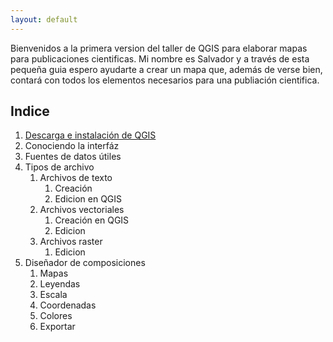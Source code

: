 ```yaml
---
layout: default
---
```


Bienvenidos a la primera version del taller de QGIS para elaborar mapas para publicaciones cientificas.
Mi nombre es Salvador y a través de esta pequeña guia espero ayudarte a crear un mapa que, además de verse bien, contará con todos los elementos necesarios para una publiación cientifica.


## Indice
1. [Descarga e instalación de QGIS](01_Instalacion.md)
2. Conociendo la interfáz
3. Fuentes de datos útiles
4. Tipos de archivo
    1. Archivos de texto
        1. Creación
        2. Edicion en QGIS
    2. Archivos vectoriales
        1. Creación en QGIS
        2. Edicion
    3. Archivos raster
        1. Edicion
5. Diseñador de composiciones
    1. Mapas
    2. Leyendas
    3. Escala
    4. Coordenadas
    5. Colores
    6. Exportar

